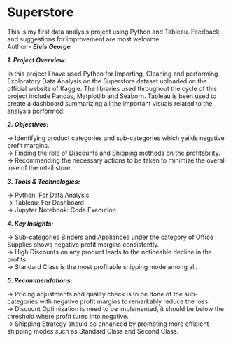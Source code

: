 # Superstore
This is my first data analysis project using Python and Tableau. Feedback and suggestions for improvement are most welcome.
<br>
Author - ***Elvis George***


***1. Project Overview:***

In this project I have used Python for Importing, Cleaning and performing Exploratory Data Analysis on the Superstore dataset uploaded on the official website of 
Kaggle. The libraries used throughout the cycle of this project include Pandas, Matplotlib and Seaborn. Tableau is been used to create a dashboard summarizing all the
important visuals related to the analysis performed.


***2. Objectives:***

-> Identifying product categories and sub-categories which yeilds negative profit margins.<br>
-> Finding the role of Discounts and Shipping methods on the profitability.<br>
-> Recommending the necessary actions to be taken to minimize the overall lose of the retail store.


***3. Tools & Technologies:***

-> Python: For Data Analysis<br>
-> Tableau: For Dashboard<br>
-> Jupyter Notebook: Code Execution


***4. Key Insights:***

-> Sub-categories Binders and Appliances under the category of Office Supplies shows negative profit margins consistently.<br>
-> High Discounts on any product leads to the noticeable decline in the profits.<br>
-> Standard Class is the most profitable shipping mode among all.


***5. Recommendations:***

-> Pricing adjustments and quality check is to be done of the sub-categories with negative profit margins to remarkably reduce the loss.<br>
-> Discount Optimization is need to be implemented, it should be below the threshold where profit turns into negative.<br>
-> Shipping Strategy should be enhanced by promoting more efficient shipping modes such as Standard Class and Second Class. 
